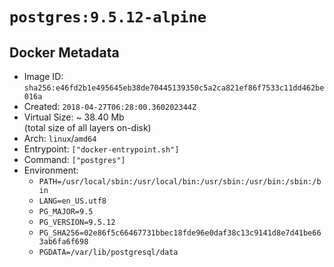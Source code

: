 # `postgres:9.5.12-alpine`

## Docker Metadata

- Image ID: `sha256:e46fd2b1e495645eb38de70445139350c5a2ca821ef86f7533c11dd462be016a`
- Created: `2018-04-27T06:28:00.360202344Z`
- Virtual Size: ~ 38.40 Mb  
  (total size of all layers on-disk)
- Arch: `linux`/`amd64`
- Entrypoint: `["docker-entrypoint.sh"]`
- Command: `["postgres"]`
- Environment:
  - `PATH=/usr/local/sbin:/usr/local/bin:/usr/sbin:/usr/bin:/sbin:/bin`
  - `LANG=en_US.utf8`
  - `PG_MAJOR=9.5`
  - `PG_VERSION=9.5.12`
  - `PG_SHA256=02e86f5c66467731bbec18fde96e0daf38c13c9141d8e7d41be663ab6fa6f698`
  - `PGDATA=/var/lib/postgresql/data`
